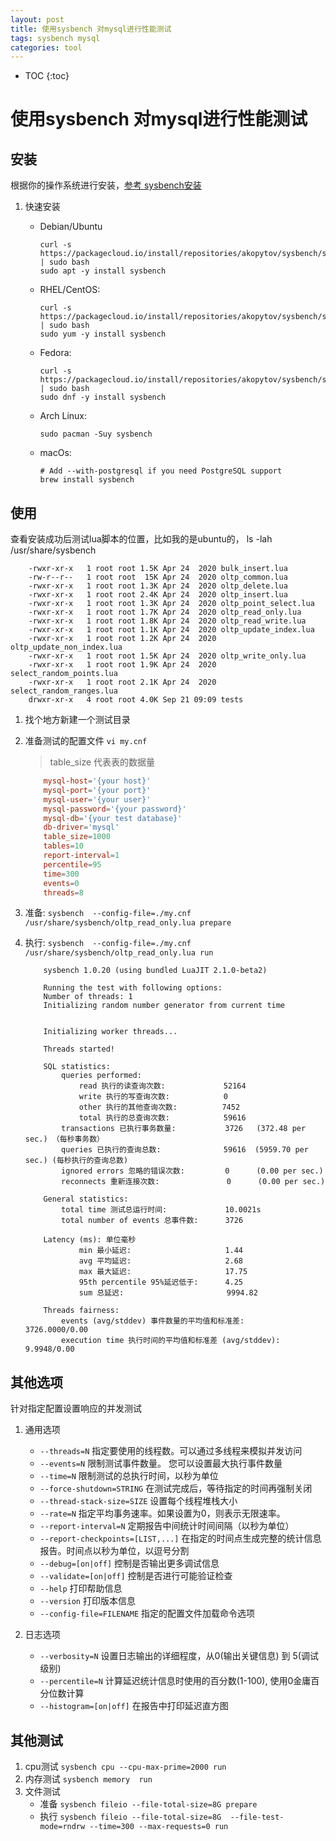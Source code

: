 ```yaml
---
layout: post
title: 使用sysbench 对mysql进行性能测试
tags: sysbench mysql
categories: tool
---
```


* TOC
{:toc}

# 使用sysbench 对mysql进行性能测试

## 安装

根据你的操作系统进行安装，<a href="https://github.com/akopytov/sysbench#linux" target="_blank">参考 sysbench安装</a>

1. 快速安装
    * Debian/Ubuntu

        ```shell
        curl -s https://packagecloud.io/install/repositories/akopytov/sysbench/script.deb.sh | sudo bash
        sudo apt -y install sysbench
        ```

    * RHEL/CentOS:

        ```shell
        curl -s https://packagecloud.io/install/repositories/akopytov/sysbench/script.rpm.sh | sudo bash
        sudo yum -y install sysbench
        ```

    * Fedora:

        ```shell
        curl -s https://packagecloud.io/install/repositories/akopytov/sysbench/script.rpm.sh | sudo bash 
        sudo dnf -y install sysbench
        ```

    * Arch Linux:

        ```shell
        sudo pacman -Suy sysbench
        ```

    * macOs:

        ```shell
        # Add --with-postgresql if you need PostgreSQL support
        brew install sysbench
        ```

## 使用

查看安装成功后测试lua脚本的位置，比如我的是ubuntu的， ls -lah /usr/share/sysbench

```textplain
    -rwxr-xr-x   1 root root 1.5K Apr 24  2020 bulk_insert.lua
    -rw-r--r--   1 root root  15K Apr 24  2020 oltp_common.lua
    -rwxr-xr-x   1 root root 1.3K Apr 24  2020 oltp_delete.lua
    -rwxr-xr-x   1 root root 2.4K Apr 24  2020 oltp_insert.lua
    -rwxr-xr-x   1 root root 1.3K Apr 24  2020 oltp_point_select.lua
    -rwxr-xr-x   1 root root 1.7K Apr 24  2020 oltp_read_only.lua
    -rwxr-xr-x   1 root root 1.8K Apr 24  2020 oltp_read_write.lua
    -rwxr-xr-x   1 root root 1.1K Apr 24  2020 oltp_update_index.lua
    -rwxr-xr-x   1 root root 1.2K Apr 24  2020 oltp_update_non_index.lua
    -rwxr-xr-x   1 root root 1.5K Apr 24  2020 oltp_write_only.lua
    -rwxr-xr-x   1 root root 1.9K Apr 24  2020 select_random_points.lua
    -rwxr-xr-x   1 root root 2.1K Apr 24  2020 select_random_ranges.lua
    drwxr-xr-x   4 root root 4.0K Sep 21 09:09 tests

```

1. 找个地方新建一个测试目录
1. 准备测试的配置文件 `vi my.cnf`
    > table_size 代表表的数据量

    ```conf
        mysql-host='{your host}'
        mysql-port='{your port}'
        mysql-user='{your user}'
        mysql-password='{your password}'
        mysql-db='{your test database}'
        db-driver='mysql'
        table_size=1000
        tables=10
        report-interval=1
        percentile=95
        time=300
        events=0
        threads=8
    ```

1. 准备: `sysbench  --config-file=./my.cnf  /usr/share/sysbench/oltp_read_only.lua prepare`
1. 执行: `sysbench  --config-file=./my.cnf  /usr/share/sysbench/oltp_read_only.lua run`

    ```text
        sysbench 1.0.20 (using bundled LuaJIT 2.1.0-beta2)

        Running the test with following options:
        Number of threads: 1
        Initializing random number generator from current time


        Initializing worker threads...

        Threads started!

        SQL statistics:
            queries performed:
                read 执行的读查询次数:             52164
                write 执行的写查询次数:            0
                other 执行的其他查询次数:          7452
                total 执行的总查询次数:            59616
            transactions 已执行事务数量:           3726   (372.48 per sec.) （每秒事务数）
            queries 已执行的查询总数:              59616  (5959.70 per sec.) (每秒执行的查询总数)
            ignored errors 忽略的错误次数:         0      (0.00 per sec.)
            reconnects 重新连接次数:               0      (0.00 per sec.)

        General statistics:
            total time 测试总运行时间:             10.0021s
            total number of events 总事件数:      3726

        Latency (ms): 单位毫秒
                min 最小延迟:                     1.44
                avg 平均延迟:                     2.68
                max 最大延迟:                     17.75
                95th percentile 95%延迟低于:      4.25
                sum 总延迟:                       9994.82

        Threads fairness:
            events (avg/stddev) 事件数量的平均值和标准差:           3726.0000/0.00
            execution time 执行时间的平均值和标准差 (avg/stddev):   9.9948/0.00

    ```

## 其他选项

针对指定配置设置响应的并发测试

1. 通用选项

    * `--threads=N` 指定要使用的线程数。可以通过多线程来模拟并发访问
    * `--events=N` 限制测试事件数量。 您可以设置最大执行事件数量
    * `--time=N` 限制测试的总执行时间，以秒为单位
    * `--force-shutdown=STRING` 在测试完成后，等待指定的时间再强制关闭
    * `--thread-stack-size=SIZE` 设置每个线程堆栈大小
    * `--rate=N` 指定平均事务速率。如果设置为0，则表示无限速率。
    * `--report-interval=N` 定期报告中间统计时间间隔（以秒为单位）
    * `--report-checkpoints=[LIST,...]` 在指定的时间点生成完整的统计信息报告。时间点以秒为单位，以逗号分割
    * `--debug=[on|off]` 控制是否输出更多调试信息
    * `--validate=[on|off]` 控制是否进行可能验证检查
    * `--help` 打印帮助信息
    * `--version` 打印版本信息
    * `--config-file=FILENAME` 指定的配置文件加载命令选项

1. 日志选项

    * `--verbosity=N` 设置日志输出的详细程度，从0(输出关键信息) 到 5(调试级别)
    * `--percentile=N` 计算延迟统计信息时使用的百分数(1-100), 使用0金庸百分位数计算
    * `--histogram=[on|off]` 在报告中打印延迟直方图

## 其他测试

1. cpu测试 `sysbench cpu --cpu-max-prime=2000 run`
1. 内存测试 `sysbench memory  run`
1. 文件测试
    * 准备 `sysbench fileio --file-total-size=8G prepare`
    * 执行 `sysbench fileio --file-total-size=8G  --file-test-mode=rndrw --time=300 --max-requests=0 run`
